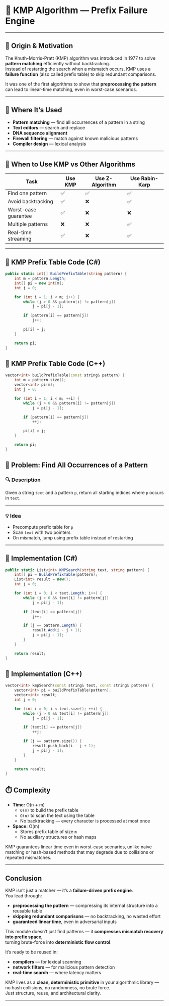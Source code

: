 # 🧠 KMP Algorithm — Prefix Failure Engine

---

## 📜 Origin & Motivation

The Knuth-Morris-Pratt (KMP) algorithm was introduced in 1977 to solve **pattern matching** efficiently without backtracking.  
Instead of restarting the search when a mismatch occurs, KMP uses a **failure function** (also called prefix table) to skip redundant comparisons.

It was one of the first algorithms to show that **preprocessing the pattern** can lead to linear-time matching, even in worst-case scenarios.

---

## 🧩 Where It’s Used

- **Pattern matching** — find all occurrences of a pattern in a string
- **Text editors** — search and replace
- **DNA sequence alignment**
- **Firewall filtering** — match against known malicious patterns
- **Compiler design** — lexical analysis

---

## 🔁 When to Use KMP vs Other Algorithms

| Task | Use KMP | Use Z-Algorithm | Use Rabin-Karp |
|------|---------|------------------|----------------|
| Find one pattern | ✅ | ✅ | ✅ |
| Avoid backtracking | ✅ | ❌ | ✅ |
| Worst-case guarantee | ✅ | ❌ | ❌ |
| Multiple patterns | ❌ | ❌ | ✅ |
| Real-time streaming | ✅ | ❌ | ✅ |

---

## 🧱 KMP Prefix Table Code (C#)

```csharp
public static int[] BuildPrefixTable(string pattern) {
    int m = pattern.Length;
    int[] pi = new int[m];
    int j = 0;

    for (int i = 1; i < m; i++) {
        while (j > 0 && pattern[i] != pattern[j])
            j = pi[j - 1];

        if (pattern[i] == pattern[j])
            j++;

        pi[i] = j;
    }

    return pi;
}
```


## 🧱 KMP Prefix Table Code (C++)

```cpp
vector<int> buildPrefixTable(const string& pattern) {
    int m = pattern.size();
    vector<int> pi(m);
    int j = 0;

    for (int i = 1; i < m; ++i) {
        while (j > 0 && pattern[i] != pattern[j])
            j = pi[j - 1];

        if (pattern[i] == pattern[j])
            ++j;

        pi[i] = j;
    }

    return pi;
}
```


## 🧩 Problem: Find All Occurrences of a Pattern

### 🔍 Description

Given a string `text` and a pattern `p`, return all starting indices where `p` occurs in `text`.

---

### 💡 Idea

- Precompute prefix table for `p`  
- Scan `text` with two pointers  
- On mismatch, jump using prefix table instead of restarting

---

## 🧱 Implementation (C#)

```csharp
public static List<int> KMPSearch(string text, string pattern) {
    int[] pi = BuildPrefixTable(pattern);
    List<int> result = new();
    int j = 0;

    for (int i = 0; i < text.Length; i++) {
        while (j > 0 && text[i] != pattern[j])
            j = pi[j - 1];

        if (text[i] == pattern[j])
            j++;

        if (j == pattern.Length) {
            result.Add(i - j + 1);
            j = pi[j - 1];
        }
    }

    return result;
}
```

## 🧱 Implementation (C++)
```cpp
vector<int> kmpSearch(const string& text, const string& pattern) {
    vector<int> pi = buildPrefixTable(pattern);
    vector<int> result;
    int j = 0;

    for (int i = 0; i < text.size(); ++i) {
        while (j > 0 && text[i] != pattern[j])
            j = pi[j - 1];

        if (text[i] == pattern[j])
            ++j;

        if (j == pattern.size()) {
            result.push_back(i - j + 1);
            j = pi[j - 1];
        }
    }

    return result;
}
```

## ⏱️ Complexity

- **Time:** O(n + m)  
  - `O(m)` to build the prefix table  
  - `O(n)` to scan the text using the table  
  - No backtracking — every character is processed at most once  
- **Space:** O(m)  
  - Stores prefix table of size `m`  
  - No auxiliary structures or hash maps

KMP guarantees linear time even in worst-case scenarios, unlike naive matching or hash-based methods that may degrade due to collisions or repeated mismatches.

---

## Conclusion

KMP isn’t just a matcher — it’s a **failure-driven prefix engine**.  
You lead through:

- **preprocessing the pattern** — compressing its internal structure into a reusable table  
- **skipping redundant comparisons** — no backtracking, no wasted effort  
- **guaranteed linear time**, even in adversarial inputs

This module doesn’t just find patterns — it **compresses mismatch recovery into prefix space**,  
turning brute-force into **deterministic flow control**.

It’s ready to be reused in:

- **compilers** — for lexical scanning  
- **network filters** — for malicious pattern detection  
- **real-time search** — where latency matters

KMP lives as a **clean, deterministic primitive** in your algorithmic library —  
no hash collisions, no randomness, no brute force.  
Just structure, reuse, and architectural clarity.


---
